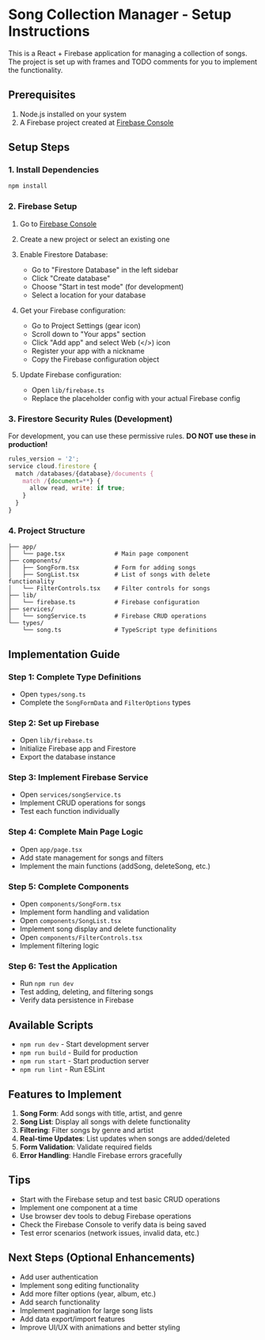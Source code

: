 # Song Collection Manager - Setup Instructions

This is a React + Firebase application for managing a collection of songs. The project is set up with frames and TODO comments for you to implement the functionality.

## Prerequisites

1. Node.js installed on your system
2. A Firebase project created at [Firebase Console](https://console.firebase.google.com/)

## Setup Steps

### 1. Install Dependencies

```bash
npm install
```

### 2. Firebase Setup

1. Go to [Firebase Console](https://console.firebase.google.com/)
2. Create a new project or select an existing one
3. Enable Firestore Database:
   - Go to "Firestore Database" in the left sidebar
   - Click "Create database"
   - Choose "Start in test mode" (for development)
   - Select a location for your database

4. Get your Firebase configuration:
   - Go to Project Settings (gear icon)
   - Scroll down to "Your apps" section
   - Click "Add app" and select Web (</>) icon
   - Register your app with a nickname
   - Copy the Firebase configuration object

5. Update Firebase configuration:
   - Open `lib/firebase.ts`
   - Replace the placeholder config with your actual Firebase config

### 3. Firestore Security Rules (Development)

For development, you can use these permissive rules. **DO NOT use these in production!**

```javascript
rules_version = '2';
service cloud.firestore {
  match /databases/{database}/documents {
    match /{document=**} {
      allow read, write: if true;
    }
  }
}
```

### 4. Project Structure

```
├── app/
│   └── page.tsx              # Main page component
├── components/
│   ├── SongForm.tsx          # Form for adding songs
│   ├── SongList.tsx          # List of songs with delete functionality
│   └── FilterControls.tsx    # Filter controls for songs
├── lib/
│   └── firebase.ts           # Firebase configuration
├── services/
│   └── songService.ts        # Firebase CRUD operations
└── types/
    └── song.ts               # TypeScript type definitions
```

## Implementation Guide

### Step 1: Complete Type Definitions
- Open `types/song.ts`
- Complete the `SongFormData` and `FilterOptions` types

### Step 2: Set up Firebase
- Open `lib/firebase.ts`
- Initialize Firebase app and Firestore
- Export the database instance

### Step 3: Implement Firebase Service
- Open `services/songService.ts`
- Implement CRUD operations for songs
- Test each function individually

### Step 4: Complete Main Page Logic
- Open `app/page.tsx`
- Add state management for songs and filters
- Implement the main functions (addSong, deleteSong, etc.)

### Step 5: Complete Components
- Open `components/SongForm.tsx`
- Implement form handling and validation
- Open `components/SongList.tsx`
- Implement song display and delete functionality
- Open `components/FilterControls.tsx`
- Implement filtering logic

### Step 6: Test the Application
- Run `npm run dev`
- Test adding, deleting, and filtering songs
- Verify data persistence in Firebase

## Available Scripts

- `npm run dev` - Start development server
- `npm run build` - Build for production
- `npm run start` - Start production server
- `npm run lint` - Run ESLint

## Features to Implement

1. **Song Form**: Add songs with title, artist, and genre
2. **Song List**: Display all songs with delete functionality
3. **Filtering**: Filter songs by genre and artist
4. **Real-time Updates**: List updates when songs are added/deleted
5. **Form Validation**: Validate required fields
6. **Error Handling**: Handle Firebase errors gracefully

## Tips

- Start with the Firebase setup and test basic CRUD operations
- Implement one component at a time
- Use browser dev tools to debug Firebase operations
- Check the Firebase Console to verify data is being saved
- Test error scenarios (network issues, invalid data, etc.)

## Next Steps (Optional Enhancements)

- Add user authentication
- Implement song editing functionality
- Add more filter options (year, album, etc.)
- Add search functionality
- Implement pagination for large song lists
- Add data export/import features
- Improve UI/UX with animations and better styling
